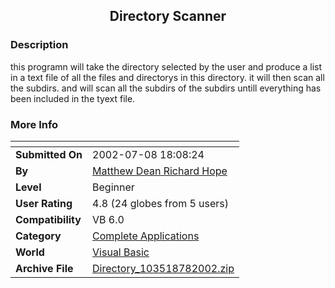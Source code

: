 ﻿<div align="center">

## Directory Scanner


</div>

### Description

this programn will take the directory selected by the user and produce a list in a text file of all the files and directorys in this directory. it will then scan all the subdirs. and will scan all the subdirs of the subdirs untill everything has been included in the tyext file.
 
### More Info
 


<span>             |<span>
---                |---
**Submitted On**   |2002-07-08 18:08:24
**By**             |[Matthew Dean Richard Hope](https://github.com/Planet-Source-Code/PSCIndex/blob/master/ByAuthor/matthew-dean-richard-hope.md)
**Level**          |Beginner
**User Rating**    |4.8 (24 globes from 5 users)
**Compatibility**  |VB 6\.0
**Category**       |[Complete Applications](https://github.com/Planet-Source-Code/PSCIndex/blob/master/ByCategory/complete-applications__1-27.md)
**World**          |[Visual Basic](https://github.com/Planet-Source-Code/PSCIndex/blob/master/ByWorld/visual-basic.md)
**Archive File**   |[Directory\_103518782002\.zip](https://github.com/Planet-Source-Code/matthew-dean-richard-hope-directory-scanner__1-36710/archive/master.zip)








